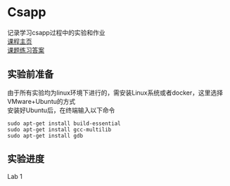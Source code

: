 # Csapp
记录学习csapp过程中的实验和作业  
[课程主页](http://csapp.cs.cmu.edu/3e/home.html)  
[课题练习答案](https://dreamanddead.github.io/CSAPP-3e-Solutions/)  
## 实验前准备  
由于所有实验均为linux环境下进行的，需安装Linux系统或者docker，这里选择VMware+Ubuntu的方式  
安装好Ubuntu后，在终端输入以下命令  
```
sudo apt-get install build-essential  
sudo apt-get install gcc-multilib  
sudo apt-get install gdb
```  
## 实验进度  
Lab 1  
